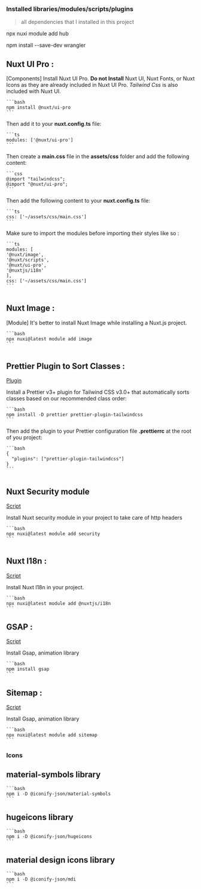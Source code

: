 ### Installed libraries/modules/scripts/plugins

> all dependencies that I installed in this project

npx nuxi module add hub

npm install --save-dev wrangler

## Nuxt UI Pro :

[Components] Install Nuxt UI Pro. **Do not Install** Nuxt UI, Nuxt Fonts, or Nuxt Icons as they are already included in Nuxt UI Pro. _Tailwind Css_ is also included with Nuxt UI.

    ```bash
    npm install @nuxt/ui-pro
    ```

Then add it to your **nuxt.config.ts** file:

    ```ts
    modules: ['@nuxt/ui-pro']
    ```

Then create a **main.css** file in the **assets/css** folder and add the following content:

    ```css
    @import "tailwindcss";
    @import "@nuxt/ui-pro";
    ```

Then add the following content to your **nuxt.config.ts** file:

    ```ts
    css: ['~/assets/css/main.css']
    ```

Make sure to import the modules before importing their styles like so :

    ```ts
    modules: [
    '@nuxt/image',
    '@nuxt/scripts',
    '@nuxt/ui-pro',
    '@nuxtjs/i18n'
    ],
    css: ['~/assets/css/main.css']
    ```

#

## Nuxt Image :

[Module] It's better to install Nuxt Image while installing a Nuxt.js project.

    ```bash
    npx nuxi@latest module add image
    ```

#

## Prettier Plugin to Sort Classes :

[Plugin](https://tailwindcss.com/blog/automatic-class-sorting-with-prettier#how-classes-are-sorted)

Install a Prettier v3+ plugin for Tailwind CSS v3.0+ that automatically sorts classes based on our recommended class order:

    ```bash
    npm install -D prettier prettier-plugin-tailwindcss
    ```

Then add the plugin to your Prettier configuration file **.prettierrc** at the root of you project:

    ```bash
    {
      "plugins": ["prettier-plugin-tailwindcss"]
    }
    ```

#

## Nuxt Security module

[Script](https://nuxt-security.vercel.app/getting-started/installation)

Install Nuxt security module in your project to take care of http headers

    ```bash
    npx nuxi@latest module add security
    ```

#

## Nuxt I18n :

[Script](https://i18n.nuxtjs.org/docs/getting-started)

Install Nuxt I18n in your project.

    ```bash
    npx nuxi@latest module add @nuxtjs/i18n
    ```

## GSAP :

[Script](https://gsap.com/docs/v3/)

Install Gsap, animation library

    ```bash
    npm install gsap
    ```

## Sitemap :

[Script](https://nuxt.com/modules/sitemap)

Install Gsap, animation library

    ```bash
    npx nuxi@latest module add sitemap
    ```

### Icons

## material-symbols library

    ```bash
    npm i -D @iconify-json/material-symbols
    ```

## hugeicons library

    ```bash
    npm i -D @iconify-json/hugeicons
    ```

## material design icons library

    ```bash
    npm i -D @iconify-json/mdi
    ```
